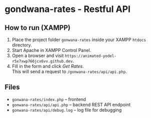 # gondwana-rates - Restful API

## How to run (XAMPP)
1. Place the project folder `gonwana-rates` inside your XAMPP `htdocs` directory.
2. Start Apache in XAMPP Control Panel.
3. Open a browser and visit `https://animated-yodel-r5x7xwp766jcx6vv.github.dev`.
4. Fill in the form and click *Get Rates*.  
   This will send a request to `/gonwana-rates/api/api.php`.

## Files
- `gonwana-rates/index.php` – frontend
- `gonwana-rates/api/api.php` – backend REST API endpoint
- `gonwana-rates/api/debug.log` – log file for debugging
